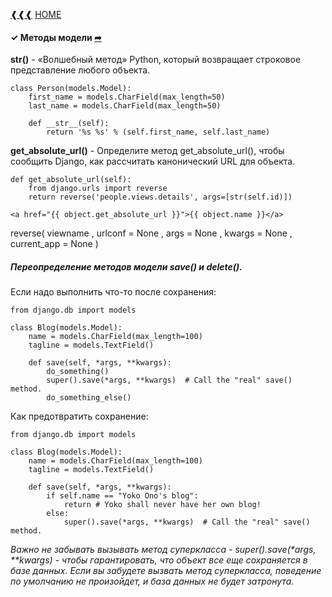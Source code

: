 [❰❰❰](https://github.com/L1quide/CheatSeets/blob/master/Django_main.md)  [HOME](https://github.com/L1quide/CheatSeets/blob/master/README.md)

#### ✓ Методы модели [➦](https://django.fun/docs/django/ru/3.0/topics/db/models/#model-methods)

**__str__()** - «Волшебный метод» Python, который возвращает строковое представление любого объекта.

    class Person(models.Model):
        first_name = models.CharField(max_length=50)
        last_name = models.CharField(max_length=50)
    
        def __str__(self):
            return '%s %s' % (self.first_name, self.last_name)
            
**get_absolute_url()** - Определите метод get_absolute_url(), чтобы сообщить Django, как рассчитать канонический URL для объекта.

    def get_absolute_url(self):
        from django.urls import reverse
        return reverse('people.views.details', args=[str(self.id)])
  
    <a href="{{ object.get_absolute_url }}">{{ object.name }}</a>
        
reverse( viewname , urlconf = None , args = None , kwargs = None , current_app = None ) 

##### Переопределение методов модели save() и delete().

Если надо выполнить что-то после сохранения:

    from django.db import models
    
    class Blog(models.Model):
        name = models.CharField(max_length=100)
        tagline = models.TextField()
    
        def save(self, *args, **kwargs):
            do_something()
            super().save(*args, **kwargs)  # Call the "real" save() method.
            do_something_else()
            
Как предотвратить сохранение:  

    from django.db import models
    
    class Blog(models.Model):
        name = models.CharField(max_length=100)
        tagline = models.TextField()
    
        def save(self, *args, **kwargs):
            if self.name == "Yoko Ono's blog":
                return # Yoko shall never have her own blog!
            else:
                super().save(*args, **kwargs)  # Call the "real" save() method.
                
_Важно не забывать вызывать метод суперкласса - super().save(*args, **kwargs) - чтобы гарантировать, что объект все еще сохраняется в базе данных. Если вы забудете вызвать метод суперкласса, поведение по умолчанию не произойдет, и база данных не будет затронута._


      

